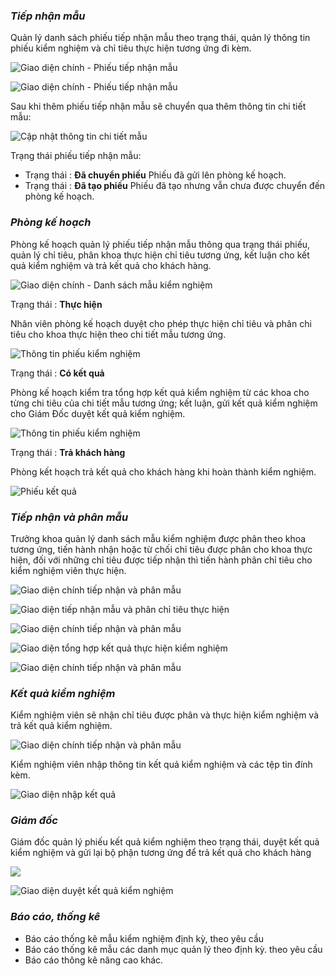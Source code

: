 ### *Tiếp nhận mẫu*
Quản lý danh sách phiếu tiếp nhận mẫu theo trạng thái, quản lý thông tin phiếu kiểm nghiệm và chỉ tiêu thực hiện tương ứng đi kèm.
>
![](/docs/images/38.giaodientiepnhanmau.png "Giao diện chính - Phiếu tiếp nhận mẫu")
>
![](/docs/images/39.themtiepnhanmau.png "Giao diện chính - Phiếu tiếp nhận mẫu")
>
Sau khi thêm phiếu tiếp nhận mẫu sẽ chuyển qua thêm thông tin chi tiết mẫu:
>
![](/docs/images/40.themchitietthongtinmau.png "Cập nhật thông tin chi tiết mẫu")
>
Trạng thái phiếu tiếp nhận mẫu: 
  - Trạng thái : **Đã chuyển phiếu** Phiếu đã gửi lên phòng kế hoạch.
  - Trạng thái : **Đã tạo phiếu** Phiếu đã tạo nhưng vẫn chưa được chuyển đến phòng kế hoạch.
>
### *Phòng kế hoạch*
Phòng kế hoạch quản lý phiếu tiếp nhận mẫu thông qua trạng thái phiếu, quản lý chỉ tiêu, phân khoa thực hiện chỉ tiêu tương ứng, kết luận cho kết quả kiểm nghiệm và trả kết quả cho khách hàng.
>
![](/docs/images/41.giaodienmaukiemnghiem.png "Giao diện chính - Danh sách mẫu kiểm nghiệm")
>
Trạng thái : **Thực hiện**
>
Nhân viên phòng kế hoạch duyệt cho phép thực hiện chỉ tiêu và phân chi tiêu cho khoa thực hiện theo chi tiết mẫu tương ứng.
>
![](/docs/images/42.chitietmau.png "Thông tin phiếu kiểm nghiệm")
>
Trạng thái : **Có kết quả**
>
Phòng kế hoạch kiểm tra tổng hợp kết quả kiểm nghiệm từ các khoa cho từng chi tiêu của chi tiết mẫu tương ứng; kết luận, gửi kết quả kiểm nghiệm cho Giám Đốc duyệt kết quả kiểm nghiệm.
>
![](/docs/images/43.chitietmau.png "Thông tin phiếu kiểm nghiệm")
>
Trạng thái : **Trả khách hàng**
>
Phòng kết hoạch trả kết quả cho khách hàng khi hoàn thành kiểm nghiệm.
>
![](/docs/images/44.phieuketqua.png "Phiếu kết quả")
>
### *Tiếp nhận và phân mẫu*
Trưởng khoa quản lý danh sách mẫu kiểm nghiệm được phân theo khoa tương ứng, tiến hành nhận hoặc từ chối chỉ tiêu được phân cho khoa thực hiện, đối với những chỉ tiêu được tiếp nhận thì tiến hành phân chỉ tiêu cho kiểm nghiệm viên thực hiện.
>
![](/docs/images/45.giaodientiepnhanvaphanmau.png "Giao diện chính tiếp nhận và phân mẫu")
>
![](/docs/images/46.png "	Giao diện tiếp nhận mẫu và phân chỉ tiêu thực hiện")
>
![](/docs/images/45.giaodientiepnhanvaphanmau.png "Giao diện chính tiếp nhận và phân mẫu")
>
![](/docs/images/47.giaodientonghopketqua.png "Giao diện tổng hợp kết quả thực hiện kiểm nghiệm")
>
![](/docs/images/48.giaodieninphieu.png "Giao diện chính tiếp nhận và phân mẫu")
>
### *Kết quả kiểm nghiệm*
Kiểm nghiệm viên sẽ nhận chỉ tiêu được phân và thực hiện kiểm nghiệm và trả kết quả kiểm nghiệm.
>
![](/docs/images/49.giaodienketquakiemnghiem.png "Giao diện chính tiếp nhận và phân mẫu")
>
Kiểm nghiệm viên nhập thông tin kết quả kiểm nghiệm và các tệp tin đính kèm.
>
![](/docs/images/50.giaodiennhapketqua.png "Giao diện nhập kết quả")
>
### *Giám đốc*
Giám đốc quản lý phiếu kết quả kiểm nghiệm theo trạng thái, duyệt kết quả kiểm nghiệm và gửi lại bộ phận tương ứng để trả kết quả cho khách hàng 
>
![](/docs/images/51.giaodiengiamdoc.png "")
>
![](/docs/images/52.giaodienduyetketqua.png "Giao diện duyệt kết quả kiểm nghiệm")
>
### *Báo cáo, thống kê*
-	Báo cáo thống kê mẫu kiểm nghiệm định kỳ, theo yêu cầu
-	Báo cáo thống kê mẫu các danh mục quản lý theo định kỳ. theo yêu cầu
-	Báo cáo thông kê nâng cao khác.